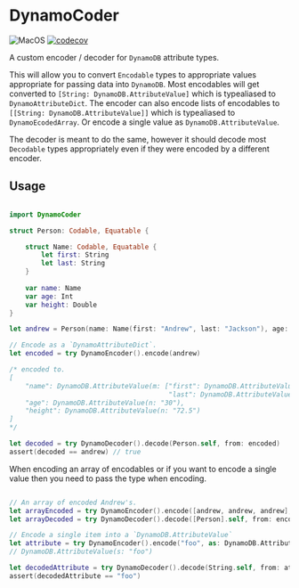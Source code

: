 # DynamoCoder

![MacOS](https://github.com/m-housh/DynamoCoder/workflows/MacOS/badge.svg?branch=master)
[![codecov](https://codecov.io/gh/m-housh/DynamoCoder/branch/master/graph/badge.svg)](https://codecov.io/gh/m-housh/DynamoCoder)

A custom encoder / decoder for `DynamoDB` attribute types.

This will allow you to convert `Encodable` types to appropriate values appropriate for passing data into `DynamoDB`.  Most encodables
will get converted to `[String: DynamoDB.AttributeValue]` which is typealiased to `DynamoAttributeDict`.  The encoder can
also encode lists of encodables to `[[String: DynamoDB.AttributeValue]]` which is typealiased to `DynamoEcodedArray`.  Or encode a single value as `DynamoDB.AttributeValue`.

The decoder is meant to do the same, however it should decode most `Decodable` types appropriately even if they were encoded by
a different encoder.

## Usage

```swift

import DynamoCoder

struct Person: Codable, Equatable {

    struct Name: Codable, Equatable {
        let first: String
        let last: String
    }
    
    var name: Name
    var age: Int
    var height: Double
}

let andrew = Person(name: Name(first: "Andrew", last: "Jackson"), age: 30, height: 72.5)

// Encode as a `DynamoAttributeDict`.
let encoded = try DynamoEncoder().encode(andrew)

/* encoded to.
[
    "name": DynamoDB.AttributeValue(m: ["first": DynamoDB.AttributeValue(s: "Andrew"),
                                        "last": DynamoDB.AttributeValue(s: "Jackson")]),
    "age": DynamoDB.AttributeValue(n: "30"),
    "height": DynamoDB.AttributeValue(n: "72.5")
]
*/

let decoded = try DynamoDecoder().decode(Person.self, from: encoded)
assert(decoded == andrew) // true

```

When encoding an array of encodables or if you want to encode a single value then you need to pass the type when encoding.

```swift

// An array of encoded Andrew's.
let arrayEncoded = try DynamoEncoder().encode([andrew, andrew, andrew], as: DynamoEncodedArray.self)
let arrayDecoded = try DynamoDecoder().decode([Person].self, from: encoded)

// Encode a single item into a `DynamoDB.AttributeValue`
let attribute = try DynamoEncoder().encode("foo", as: DynamoDB.AttributeValue.self)
// DynamoDB.AttributeValue(s: "foo")

let decodedAttribute = try DynamoDecoder().decode(String.self, from: attribute)
assert(decodedAttribute == "foo")
```
